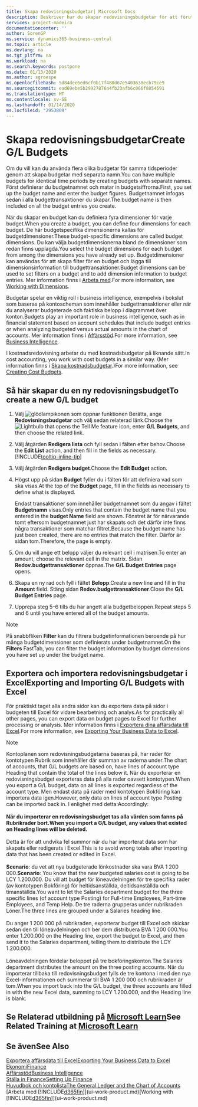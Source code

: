 ```yaml
---
title: Skapa redovisningsbudgetar| Microsoft Docs
description: Beskriver hur du skapar redovisningsbudgetar för att förutse olika ekonomiska aktiviteter och koppla dimensioner för affärssystemet.
services: project-madeira
documentationcenter: ''
author: SorenGP
ms.service: dynamics365-business-central
ms.topic: article
ms.devlang: na
ms.tgt_pltfrm: na
ms.workload: na
ms.search.keywords: postpone
ms.date: 01/13/2020
ms.author: sgroespe
ms.openlocfilehash: 5d84dee6ed6cf0b17f488d67e5403638ecb79ce9
ms.sourcegitcommit: ead69ebe5b29927876a4fb23afb6c066f8854591
ms.translationtype: HT
ms.contentlocale: sv-SE
ms.lasthandoff: 01/14/2020
ms.locfileid: "2953809"
---
```

# <a name="create-gl-budgets"></a><span data-ttu-id="e3a0c-103">Skapa redovisningsbudgetar</span><span class="sxs-lookup"><span data-stu-id="e3a0c-103">Create G/L Budgets</span></span>
<span data-ttu-id="e3a0c-104">Om du vill kan du använda flera olika budgetar för samma tidsperioder genom att skapa budgetar med separata namn.</span><span class="sxs-lookup"><span data-stu-id="e3a0c-104">You can have multiple budgets for identical time periods by creating budgets with separate names.</span></span> <span data-ttu-id="e3a0c-105">Först definierar du budgetnamnet och matar in budgetsiffrorna.</span><span class="sxs-lookup"><span data-stu-id="e3a0c-105">First, you set up the budget name and enter the budget figures.</span></span> <span data-ttu-id="e3a0c-106">Budgetnamnet infogas sedan i alla budgettransaktioner du skapar.</span><span class="sxs-lookup"><span data-stu-id="e3a0c-106">The budget name is then included on all the budget entries you create.</span></span>  

<span data-ttu-id="e3a0c-107">När du skapar en budget kan du definiera fyra dimensioner för varje budget.</span><span class="sxs-lookup"><span data-stu-id="e3a0c-107">When you create a budget, you can define four dimensions for each budget.</span></span> <span data-ttu-id="e3a0c-108">De här budgetspecifika dimensionerna kallas för budgetdimensioner.</span><span class="sxs-lookup"><span data-stu-id="e3a0c-108">These budget-specific dimensions are called budget dimensions.</span></span> <span data-ttu-id="e3a0c-109">Du kan välja budgetdimensionerna bland de dimensioner som redan finns upplagda.</span><span class="sxs-lookup"><span data-stu-id="e3a0c-109">You select the budget dimensions for each budget from among the dimensions you have already set up.</span></span> <span data-ttu-id="e3a0c-110">Budgetdimensioner kan användas för att skapa filter för en budget och lägga till dimensionsinformation till budgettransaktioner.</span><span class="sxs-lookup"><span data-stu-id="e3a0c-110">Budget dimensions can be used to set filters on a budget and to add dimension information to budget entries.</span></span> <span data-ttu-id="e3a0c-111">Mer information finns i [Arbeta med](finance-dimensions.md).</span><span class="sxs-lookup"><span data-stu-id="e3a0c-111">For more information, see [Working with Dimensions](finance-dimensions.md).</span></span>

<span data-ttu-id="e3a0c-112">Budgetar spelar en viktig roll i business intelligence, exempelvis i bokslut som baseras på kontoscheman som innehåller budgettransaktioner eller när du analyserar budgeterade och faktiska belopp i diagrammet över konton.</span><span class="sxs-lookup"><span data-stu-id="e3a0c-112">Budgets play an important role in business intelligence, such as in financial statement based on account schedules that include budget entries or when analyzing budgeted versus actual amounts in the chart of accounts.</span></span> <span data-ttu-id="e3a0c-113">Mer information finns i [Affärsstöd](bi.md).</span><span class="sxs-lookup"><span data-stu-id="e3a0c-113">For more information, see [Business Intelligence](bi.md).</span></span>

<span data-ttu-id="e3a0c-114">I kostnadsredovisning arbetar du med kostnadsbudgetar på liknande sätt.</span><span class="sxs-lookup"><span data-stu-id="e3a0c-114">In cost accounting, you work with cost budgets in a similar way.</span></span> <span data-ttu-id="e3a0c-115">(Mer information finns i [Skapa kostnadsbudgetar](finance-create-cost-budgets.md).)</span><span class="sxs-lookup"><span data-stu-id="e3a0c-115">For more information, see [Creating Cost Budgets](finance-create-cost-budgets.md).</span></span>    

## <a name="to-create-a-new-gl-budget"></a><span data-ttu-id="e3a0c-116">Så här skapar du en ny redovisningsbudget</span><span class="sxs-lookup"><span data-stu-id="e3a0c-116">To create a new G/L budget</span></span>  
1. <span data-ttu-id="e3a0c-117">Välj ![glödlampikonen som öppnar funktionen Berätta](media/ui-search/search_small.png "Berätta vad du vill göra"), ange **Redovisningsbudgetar** och välj sedan relaterad länk.</span><span class="sxs-lookup"><span data-stu-id="e3a0c-117">Choose the ![Lightbulb that opens the Tell Me feature](media/ui-search/search_small.png "Tell me what you want to do") icon, enter **G/L Budgets**, and then choose the related link.</span></span>  
2. <span data-ttu-id="e3a0c-118">Välj åtgärden **Redigera lista** och fyll sedan i fälten efter behov.</span><span class="sxs-lookup"><span data-stu-id="e3a0c-118">Choose the **Edit List** action, and then fill in the fields as necessary.</span></span> [!INCLUDE[tooltip-inline-tip](includes/tooltip-inline-tip_md.md)]  
3. <span data-ttu-id="e3a0c-119">Välj åtgärden **Redigera budget**.</span><span class="sxs-lookup"><span data-stu-id="e3a0c-119">Choose the **Edit Budget** action.</span></span>
4. <span data-ttu-id="e3a0c-120">Högst upp på sidan **Budget** fyller du i fälten för att definiera vad som ska visas.</span><span class="sxs-lookup"><span data-stu-id="e3a0c-120">At the top of the **Budget** page, fill in the fields as necessary to define what is displayed.</span></span>  

    <span data-ttu-id="e3a0c-121">Endast transaktioner som innehåller budgetnamnet som du angav i fältet **Budgetnamn** visas.</span><span class="sxs-lookup"><span data-stu-id="e3a0c-121">Only entries that contain the budget name that you entered in the **budget Name** field are shown.</span></span> <span data-ttu-id="e3a0c-122">Fönstret är för närvarande tomt eftersom budgetnamnet just har skapats och det därför inte finns några transaktioner som matchar filtret.</span><span class="sxs-lookup"><span data-stu-id="e3a0c-122">Because the budget name has just been created, there are no entries that match the filter.</span></span> <span data-ttu-id="e3a0c-123">Därför är sidan tom.</span><span class="sxs-lookup"><span data-stu-id="e3a0c-123">Therefore, the page is empty.</span></span>  
5. <span data-ttu-id="e3a0c-124">Om du vill ange ett belopp väljer du relevant cell i matrisen.</span><span class="sxs-lookup"><span data-stu-id="e3a0c-124">To enter an amount, choose the relevant cell in the matrix.</span></span> <span data-ttu-id="e3a0c-125">Sidan **Redov.budgettransaktioner** öppnas.</span><span class="sxs-lookup"><span data-stu-id="e3a0c-125">The **G/L Budget Entries** page opens.</span></span>  
6. <span data-ttu-id="e3a0c-126">Skapa en ny rad och fyll i fältet **Belopp**.</span><span class="sxs-lookup"><span data-stu-id="e3a0c-126">Create a new line and fill in the **Amount** field.</span></span> <span data-ttu-id="e3a0c-127">Stäng sidan **Redov.budgettransaktioner**.</span><span class="sxs-lookup"><span data-stu-id="e3a0c-127">Close the **G/L Budget Entries** page.</span></span>  
7. <span data-ttu-id="e3a0c-128">Upprepa steg 5–6 tills du har angett alla budgetbeloppen.</span><span class="sxs-lookup"><span data-stu-id="e3a0c-128">Repeat steps 5 and 6 until you have entered all of the budget amounts.</span></span>  

> [!NOTE]  
>  <span data-ttu-id="e3a0c-129">På snabbfliken **Filter** kan du filtrera budgetinformationen beroende på hur många budgetdimensioner som definierats under budgetnamnet.</span><span class="sxs-lookup"><span data-stu-id="e3a0c-129">On the **Filters** FastTab, you can filter the budget information by budget dimensions you have set up under the budget name.</span></span>

## <a name="exporting-and-importing-gl-budgets-with-excel"></a><span data-ttu-id="e3a0c-130">Exportera och importera redovisningsbudgetar i Excel</span><span class="sxs-lookup"><span data-stu-id="e3a0c-130">Exporting and Importing G/L Budgets with Excel</span></span>
<span data-ttu-id="e3a0c-131">För praktiskt taget alla andra sidor kan du exportera data på sidor i budgeten till Excel för vidare bearbetning och analys.</span><span class="sxs-lookup"><span data-stu-id="e3a0c-131">As for practically all other pages, you can export data on budget pages to Excel for further processing or analysis.</span></span> <span data-ttu-id="e3a0c-132">Mer information finns i [Exportera dina affärsdata till Excel](about-export-data.md).</span><span class="sxs-lookup"><span data-stu-id="e3a0c-132">For more information, see [Exporting Your Business Data to Excel](about-export-data.md).</span></span>

> [!NOTE]
> <span data-ttu-id="e3a0c-133">Kontoplanen som redovisningsbudgetarna baseras på, har rader för kontotypen Rubrik som innehåller där summan av raderna under.</span><span class="sxs-lookup"><span data-stu-id="e3a0c-133">The chart of accounts, that G/L budgets are based on, have lines of account type Heading that contain the total of the lines below it.</span></span> <span data-ttu-id="e3a0c-134">När du exporterar en redovisningsbudget exporteras data på alla rader oavsett kontotypen.</span><span class="sxs-lookup"><span data-stu-id="e3a0c-134">When you export a G/L budget, data on all lines is exported regardless of the account type.</span></span> <span data-ttu-id="e3a0c-135">Men endast data på rader med kontotypen Bokföring kan importera data igen.</span><span class="sxs-lookup"><span data-stu-id="e3a0c-135">However, only data on lines of account type Posting can be imported back in.</span></span> <span data-ttu-id="e3a0c-136">I enlighet med detta:</span><span class="sxs-lookup"><span data-stu-id="e3a0c-136">Accordingly:</span></span> <br /><br /> <span data-ttu-id="e3a0c-137">**När du importerar en redovisningsbudget tas alla värden som fanns på Rubrikrader bort.**</span><span class="sxs-lookup"><span data-stu-id="e3a0c-137">**When you import a G/L budget, any values that existed on Heading lines will be deleted.**</span></span> <br /><br /> <span data-ttu-id="e3a0c-138">Detta är för att undvika fel summor när du har importerat data som har skapats eller redigerats i Excel.</span><span class="sxs-lookup"><span data-stu-id="e3a0c-138">This is to avoid wrong totals after importing data that has been created or edited in Excel.</span></span><br /><br /> <span data-ttu-id="e3a0c-139">**Scenario**: du vet att nya budgeterade lönkostnader ska vara BVA 1 200 000.</span><span class="sxs-lookup"><span data-stu-id="e3a0c-139">**Scenario**: You know that the new budgeted salaries cost is going to be LCY 1.200.000.</span></span> <span data-ttu-id="e3a0c-140">Du vill att budget för löneavdelningen för tre specifika rader (av kontotypen Bokföring) för heltidsanställda, deltidsanställda och timanställda.</span><span class="sxs-lookup"><span data-stu-id="e3a0c-140">You want to let the Salaries department budget for the three specific lines (of account type Posting) for Full-time Employees, Part-time Employees, and Temp Help.</span></span> <span data-ttu-id="e3a0c-141">De tre raderna grupperas under rubrikraden Löner.</span><span class="sxs-lookup"><span data-stu-id="e3a0c-141">The three lines are grouped under a Salaries heading line.</span></span><br /><br /><span data-ttu-id="e3a0c-142">Du anger 1 200 000 på rubrikraden, exporterar budget till Excel och skickar sedan den till löneavdelningen och ber dem distribuera BVA 1 200 000.</span><span class="sxs-lookup"><span data-stu-id="e3a0c-142">You enter 1.200.000 on the Heading line, export the budget to Excel, and then send it to the Salaries department, telling them to distribute the LCY 1.200.000.</span></span><br /><br /> <span data-ttu-id="e3a0c-143">Löneavdelningen fördelar beloppet på tre bokföringskonton.</span><span class="sxs-lookup"><span data-stu-id="e3a0c-143">The Salaries department distributes the amount on the three posting accounts.</span></span> <span data-ttu-id="e3a0c-144">När du importerar tillbaka till redovisningsbudget fylls de tre kontona i med den nya Excel-informationen och summerar till BVA 1 200 000 och rubrikraden är tom.</span><span class="sxs-lookup"><span data-stu-id="e3a0c-144">When you import back into the G/L budget, the three accounts are filled in with the new Excel data, summing to LCY 1.200.000, and the Heading line is blank.</span></span>

## <a name="see-related-training-at-microsoft-learnlearnmodulesbudgets-exchange-rates-dynamics-365-business-centralindex"></a><span data-ttu-id="e3a0c-145">Se Relaterad utbildning på [Microsoft Learn](/learn/modules/budgets-exchange-rates-dynamics-365-business-central/index)</span><span class="sxs-lookup"><span data-stu-id="e3a0c-145">See Related Training at [Microsoft Learn](/learn/modules/budgets-exchange-rates-dynamics-365-business-central/index)</span></span>

## <a name="see-also"></a><span data-ttu-id="e3a0c-146">Se även</span><span class="sxs-lookup"><span data-stu-id="e3a0c-146">See Also</span></span>
[<span data-ttu-id="e3a0c-147">Exportera affärsdata till Excel</span><span class="sxs-lookup"><span data-stu-id="e3a0c-147">Exporting Your Business Data to Excel</span></span>](about-export-data.md)  
[<span data-ttu-id="e3a0c-148">Ekonomi</span><span class="sxs-lookup"><span data-stu-id="e3a0c-148">Finance</span></span>](finance.md)  
[<span data-ttu-id="e3a0c-149">Affärsstöd</span><span class="sxs-lookup"><span data-stu-id="e3a0c-149">Business Intelligence</span></span>](bi.md)  
[<span data-ttu-id="e3a0c-150">Ställa in Finance</span><span class="sxs-lookup"><span data-stu-id="e3a0c-150">Setting Up Finance</span></span>](finance-setup-finance.md)  
[<span data-ttu-id="e3a0c-151">Huvudbok och kontolista</span><span class="sxs-lookup"><span data-stu-id="e3a0c-151">The General Ledger and the Chart of Accounts</span></span>](finance-general-ledger.md)  
<span data-ttu-id="e3a0c-152">[Arbeta med [!INCLUDE[d365fin](includes/d365fin_md.md)]](ui-work-product.md)</span><span class="sxs-lookup"><span data-stu-id="e3a0c-152">[Working with [!INCLUDE[d365fin](includes/d365fin_md.md)]](ui-work-product.md)</span></span>  

